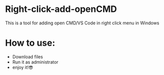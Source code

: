 # Right-click-add-openCMD
This is a tool for adding open CMD/VS Code in right click menu in Windows

# How to use:
* Download files 
* Run it as administrator
* enjoy it!:sunglasses:
